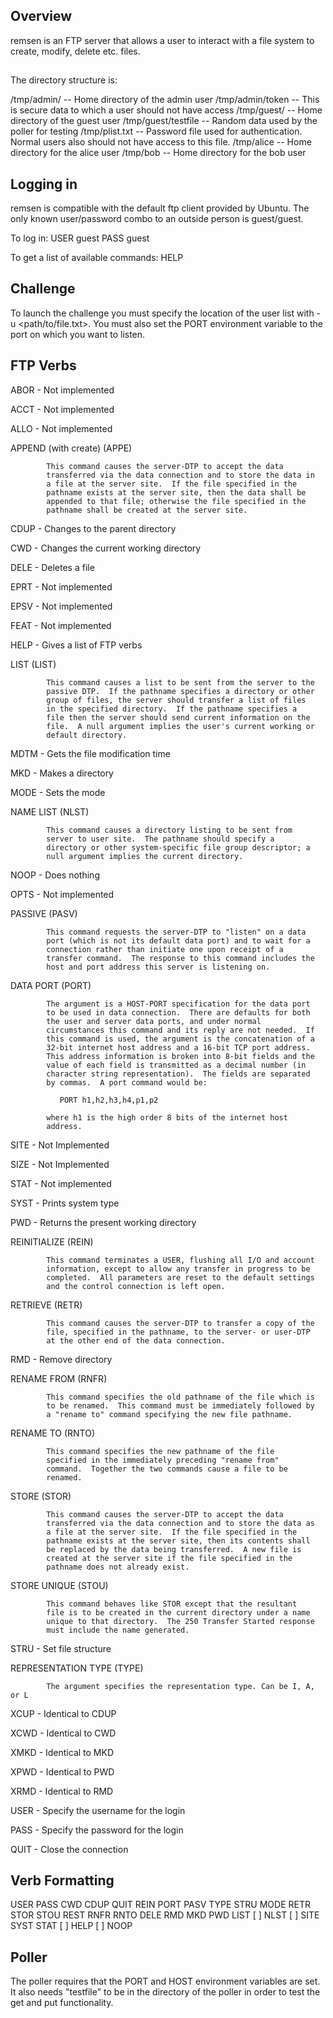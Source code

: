 ## Overview

remsen is an FTP server that allows a user to interact with a file system to create, modify, delete etc. files.

##

The directory structure is:

/tmp/admin/         -- Home directory of the admin user
/tmp/admin/token    -- This is secure data to which a user should not have access
/tmp/guest/         -- Home directory of the guest user
/tmp/guest/testfile -- Random data used by the poller for testing
/tmp/plist.txt      -- Password file used for authentication. Normal users also should not have access to this file.
/tmp/alice          -- Home directory for the alice user
/tmp/bob            -- Home directory for the bob user

## Logging in
remsen is compatible with the default ftp client provided by Ubuntu.
The only known user/password combo to an outside person is guest/guest.

To log in:
USER guest
PASS guest

To get a list of available commands:
HELP

## Challenge

To launch the challenge you must specify the location of the user list with -u <path/to/file.txt>. You must also set the PORT environment variable to the port on which you want to listen.

## FTP Verbs

ABOR - Not implemented

ACCT - Not implemented

ALLO - Not implemented

APPEND (with create) (APPE)

            This command causes the server-DTP to accept the data
            transferred via the data connection and to store the data in
            a file at the server site.  If the file specified in the
            pathname exists at the server site, then the data shall be
            appended to that file; otherwise the file specified in the
            pathname shall be created at the server site.

CDUP - Changes to the parent directory

CWD - Changes the current working directory

DELE - Deletes a file

EPRT - Not implemented

EPSV - Not implemented

FEAT - Not implemented

HELP - Gives a list of FTP verbs

LIST (LIST)

            This command causes a list to be sent from the server to the
            passive DTP.  If the pathname specifies a directory or other
            group of files, the server should transfer a list of files
            in the specified directory.  If the pathname specifies a
            file then the server should send current information on the
            file.  A null argument implies the user's current working or
            default directory.
            
MDTM - Gets the file modification time

MKD - Makes a directory

MODE - Sets the mode

NAME LIST (NLST)

            This command causes a directory listing to be sent from
            server to user site.  The pathname should specify a
            directory or other system-specific file group descriptor; a
            null argument implies the current directory.

NOOP - Does nothing

OPTS - Not implemented

PASSIVE (PASV)

            This command requests the server-DTP to "listen" on a data
            port (which is not its default data port) and to wait for a
            connection rather than initiate one upon receipt of a
            transfer command.  The response to this command includes the
            host and port address this server is listening on.

DATA PORT (PORT)

            The argument is a HOST-PORT specification for the data port
            to be used in data connection.  There are defaults for both
            the user and server data ports, and under normal
            circumstances this command and its reply are not needed.  If
            this command is used, the argument is the concatenation of a
            32-bit internet host address and a 16-bit TCP port address.
            This address information is broken into 8-bit fields and the
            value of each field is transmitted as a decimal number (in
            character string representation).  The fields are separated
            by commas.  A port command would be:

               PORT h1,h2,h3,h4,p1,p2

            where h1 is the high order 8 bits of the internet host
            address.

SITE - Not Implemented

SIZE - Not Implemented

STAT - Not implemented

SYST - Prints system type

PWD - Returns the present working directory

REINITIALIZE (REIN)

            This command terminates a USER, flushing all I/O and account
            information, except to allow any transfer in progress to be
            completed.  All parameters are reset to the default settings
            and the control connection is left open.

RETRIEVE (RETR)

            This command causes the server-DTP to transfer a copy of the
            file, specified in the pathname, to the server- or user-DTP
            at the other end of the data connection.

RMD - Remove directory

RENAME FROM (RNFR)

            This command specifies the old pathname of the file which is
            to be renamed.  This command must be immediately followed by
            a "rename to" command specifying the new file pathname.

RENAME TO (RNTO)

            This command specifies the new pathname of the file
            specified in the immediately preceding "rename from"
            command.  Together the two commands cause a file to be
            renamed.

STORE (STOR)

            This command causes the server-DTP to accept the data
            transferred via the data connection and to store the data as
            a file at the server site.  If the file specified in the
            pathname exists at the server site, then its contents shall
            be replaced by the data being transferred.  A new file is
            created at the server site if the file specified in the
            pathname does not already exist.

STORE UNIQUE (STOU)

            This command behaves like STOR except that the resultant
            file is to be created in the current directory under a name
            unique to that directory.  The 250 Transfer Started response
            must include the name generated.

STRU - Set file structure

REPRESENTATION TYPE (TYPE)

            The argument specifies the representation type. Can be I, A, or L

XCUP - Identical to CDUP

XCWD - Identical to CWD

XMKD - Identical to MKD

XPWD - Identical to PWD

XRMD - Identical to RMD

USER - Specify the username for the login

PASS - Specify the password for the login

QUIT - Close the connection

## Verb Formatting

USER <SP> <username> <CRLF>
PASS <SP> <password> <CRLF>
CWD  <SP> <pathname> <CRLF>
CDUP <CRLF>
QUIT <CRLF>
REIN <CRLF>
PORT <SP> <host-port> <CRLF>
PASV <CRLF>
TYPE <SP> <type-code> <CRLF>
STRU <SP> <structure-code> <CRLF>
MODE <SP> <mode-code> <CRLF>
RETR <SP> <pathname> <CRLF>
STOR <SP> <pathname> <CRLF>
STOU <CRLF>
REST <SP> <marker> <CRLF>
RNFR <SP> <pathname> <CRLF>
RNTO <SP> <pathname> <CRLF>
DELE <SP> <pathname> <CRLF>
RMD  <SP> <pathname> <CRLF>
MKD  <SP> <pathname> <CRLF>
PWD  <CRLF>
LIST [<SP> <pathname>] <CRLF>
NLST [<SP> <pathname>] <CRLF>
SITE <SP> <string> <CRLF>
SYST <CRLF>
STAT [<SP> <pathname>] <CRLF>
HELP [<SP> <string>] <CRLF>
NOOP <CRLF>

## Poller

The poller requires that the PORT and HOST environment variables are set. It also needs "testfile" to be in the directory of the poller in order to test the get and put functionality.